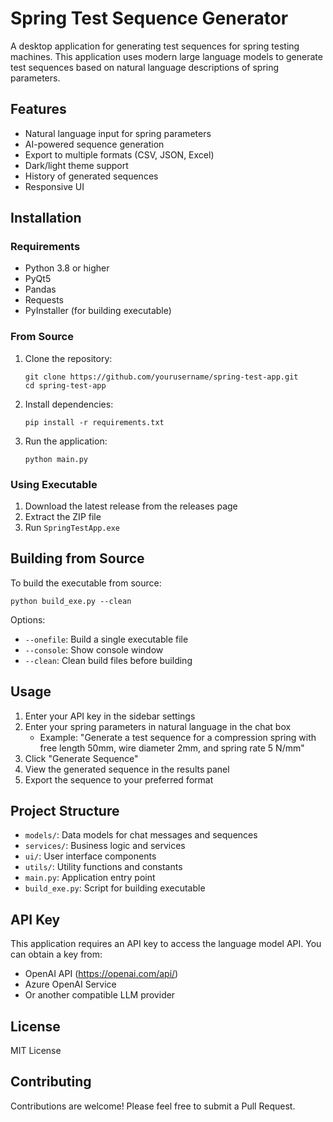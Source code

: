 # Spring Test Sequence Generator

A desktop application for generating test sequences for spring testing machines. This application uses modern large language models to generate test sequences based on natural language descriptions of spring parameters.

## Features

- Natural language input for spring parameters
- AI-powered sequence generation
- Export to multiple formats (CSV, JSON, Excel)
- Dark/light theme support
- History of generated sequences
- Responsive UI

## Installation

### Requirements

- Python 3.8 or higher
- PyQt5
- Pandas
- Requests
- PyInstaller (for building executable)

### From Source

1. Clone the repository:
   ```
   git clone https://github.com/yourusername/spring-test-app.git
   cd spring-test-app
   ```

2. Install dependencies:
   ```
   pip install -r requirements.txt
   ```

3. Run the application:
   ```
   python main.py
   ```

### Using Executable

1. Download the latest release from the releases page
2. Extract the ZIP file
3. Run `SpringTestApp.exe`

## Building from Source

To build the executable from source:

```
python build_exe.py --clean
```

Options:
- `--onefile`: Build a single executable file
- `--console`: Show console window 
- `--clean`: Clean build files before building

## Usage

1. Enter your API key in the sidebar settings
2. Enter your spring parameters in natural language in the chat box
   - Example: "Generate a test sequence for a compression spring with free length 50mm, wire diameter 2mm, and spring rate 5 N/mm"
3. Click "Generate Sequence"
4. View the generated sequence in the results panel
5. Export the sequence to your preferred format

## Project Structure

- `models/`: Data models for chat messages and sequences
- `services/`: Business logic and services
- `ui/`: User interface components
- `utils/`: Utility functions and constants
- `main.py`: Application entry point
- `build_exe.py`: Script for building executable

## API Key

This application requires an API key to access the language model API. You can obtain a key from:
- OpenAI API (https://openai.com/api/)
- Azure OpenAI Service
- Or another compatible LLM provider

## License

MIT License

## Contributing

Contributions are welcome! Please feel free to submit a Pull Request. 